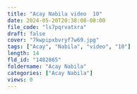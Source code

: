 ```yaml
---
title: "Acay Nabila video  10"
date: 2024-05-20T20:38:08-08:00
file_code: "ls7pqrvatxra"
draft: false
cover: "7kwpipxbvryf7w69.jpg"
tags: ["Acay", "Nabila", "video", "10"]
length: 14
fld_id: "1482865"
foldername: "Acay Nabila"
categories: ["Acay Nabila"]
views: 0
---
```

